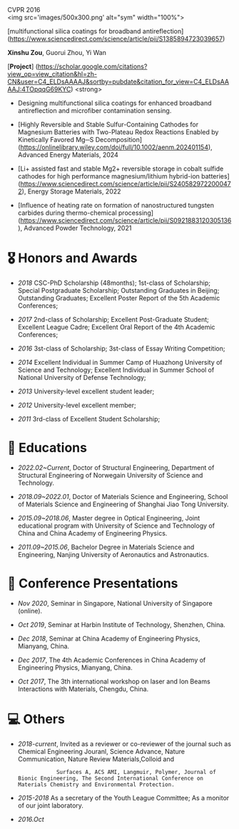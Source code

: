 

<div class='paper-box'><div class='paper-box-image'><div><div class="badge">CVPR 2016</div>&lt;img src='images/500x300.png' alt="sym" width="100%"></div></div>


<div class='paper-box-text' markdown="1">






[multifunctional silica coatings for broadband antireflection] (https://www.sciencedirect.com/science/article/pii/S1385894723039657)






**Xinshu Zou**, Guorui Zhou, Yi Wan






[**Project**] (https://scholar.google.com/citations?view_op=view_citation&hl=zh-CN&user=C4_ELDsAAAAJ&sortby=pubdate&citation_for_view=C4_ELDsAAAAJ:4TOpqqG69KYC) &lt;strong&gt;<span class='show_paper_citations' data='DhtAFkwAAAAJ:ALROH1vI_8AC'></span></strong>


- Designing multifunctional silica coatings for enhanced broadband antireflection and microfiber contamination sensing. 


</div>


</div>






- [Highly Reversible and Stable Sulfur-Containing Cathodes for Magnesium Batteries with Two-Plateau Redox Reactions Enabled by Kinetically Favored Mg─S Decomposition] (https://onlinelibrary.wiley.com/doi/full/10.1002/aenm.202401154), Advanced Energy Materials, 2024


- [Li+ assisted fast and stable Mg2+ reversible storage in cobalt sulfide cathodes for high performance magnesium/lithium hybrid-ion batteries] (https://www.sciencedirect.com/science/article/pii/S2405829722000472), Energy Storage Materials, 2022


- [Influence of heating rate on formation of nanostructured tungsten carbides during thermo-chemical processing] (https://www.sciencedirect.com/science/article/pii/S0921883120305136), Advanced Powder Technology, 2021






# 🎖 Honors and Awards


- *2018* CSC-PhD Scholarship (48months); 1st-class of Scholarship; Special Postgraduate Scholarship; Outstanding Graduates in Beijing; Outstanding Graduates; Excellent Poster Report of the 5th Academic Conferences;


 - *2017* 2nd-class of Scholarship; Excellent Post-Graduate Student; Excellent League Cadre; Excellent Oral Report of the 4th Academic Conferences;


- *2016* 3st-class of Scholarship; 3st-class of Essay Writing Competition;


- *2014* Excellent Individual in Summer Camp of Huazhong University of Science and Technology; Excellent Individual in Summer School of National University of Defense Technology; 


- *2013* University-level excellent student leader;


- *2012* University-level excellent member;                                                                        


- *2011* 3rd-class of Excellent Student Scholarship;




# 📖 Educations


- *2022.02~Current*, Doctor of Structural Engineering, Department of Structural Engineering of Norwegain University of Science and Technology. 


- *2018.09~2022.01*, Doctor of Materials Science and Engineering, School of Materials Science and Engineering of Shanghai Jiao Tong University. 


- *2015.09~2018.06*, Master degree in Optical Engineering, Joint educational program with University of Science and Technology of China and China Academy of Engineering Physics.


- *2011.09~2015.06*, Bachelor Degree in Materials Science and Engineering, Nanjing University of Aeronautics and Astronautics.




# 💬 Conference Presentations


- *Nov 2020*, Seminar in Singapore, National University of Singapore (online). 


- *Oct 2019*, Seminar at Harbin Institute of Technology, Shenzhen, China.


- *Dec 2018*, Seminar at China Academy of Engineering Physics, Mianyang, China.


- *Dec 2017*, The 4th Academic Conferences in China Academy of Engineering Physics, Mianyang, China.


- *Oct 2017*, The 3th international workshop on laser and Ion Beams Interactions with Materials, Chengdu, China.






# 💻 Others  


- *2018-current*, Invited as a reviewer or co-reviewer of the journal such as Chemical Engineering Jouranl, Science Advance, Nature Communication, Nature Review Materials,Colloid and 


                  Surfaces A, ACS AMI, Langmuir, Polymer, Journal of Bionic Engineering, The Second International Conference on Materials Chemistry and Environmental Protection.


- *2015-2018*     As a secretary of the Youth League Committee; As a monitor of our joint laboratory.


- *2016.Oct*

